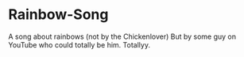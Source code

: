 # Rainbow-Song
A song about rainbows (not by the Chickenlover)
But by some guy on YouTube who could totally be him.
Totallyy.
